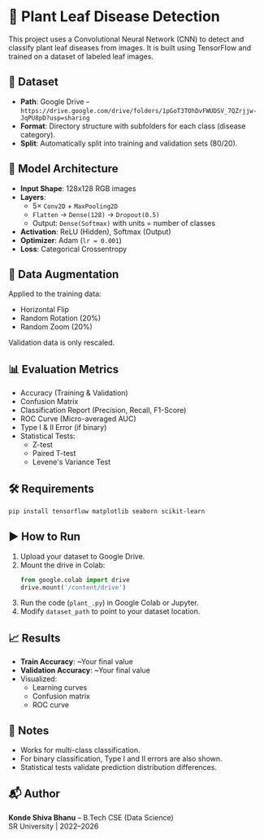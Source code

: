 
# 🌿 Plant Leaf Disease Detection

This project uses a Convolutional Neural Network (CNN) to detect and classify plant leaf diseases from images. It is built using TensorFlow and trained on a dataset of labeled leaf images.

## 📁 Dataset
- **Path**: Google Drive – `https://drive.google.com/drive/folders/1pGoT3TOhDvFWUDSV_7QZrjjw-JqPU8pD?usp=sharing`
- **Format**: Directory structure with subfolders for each class (disease category).
- **Split**: Automatically split into training and validation sets (80/20).

## 🧠 Model Architecture
- **Input Shape**: 128x128 RGB images
- **Layers**:
  - 5× `Conv2D` + `MaxPooling2D`
  - `Flatten` → `Dense(128)` → `Dropout(0.5)`
  - Output: `Dense(Softmax)` with units = number of classes
- **Activation**: ReLU (Hidden), Softmax (Output)
- **Optimizer**: Adam (`lr = 0.001`)
- **Loss**: Categorical Crossentropy

## 🔄 Data Augmentation
Applied to the training data:
- Horizontal Flip
- Random Rotation (20%)
- Random Zoom (20%)

Validation data is only rescaled.

## 📊 Evaluation Metrics
- Accuracy (Training & Validation)
- Confusion Matrix
- Classification Report (Precision, Recall, F1-Score)
- ROC Curve (Micro-averaged AUC)
- Type I & II Error (if binary)
- Statistical Tests:
  - Z-test
  - Paired T-test
  - Levene's Variance Test

## 🛠️ Requirements
```bash
pip install tensorflow matplotlib seaborn scikit-learn
```

## ▶️ How to Run
1. Upload your dataset to Google Drive.
2. Mount the drive in Colab:
   ```python
   from google.colab import drive
   drive.mount('/content/drive')
   ```
3. Run the code (`plant_.py`) in Google Colab or Jupyter.
4. Modify `dataset_path` to point to your dataset location.

## 📈 Results
- **Train Accuracy**: ~Your final value
- **Validation Accuracy**: ~Your final value
- Visualized:
  - Learning curves
  - Confusion matrix
  - ROC curve

## 🧪 Notes
- Works for multi-class classification.
- For binary classification, Type I and II errors are also shown.
- Statistical tests validate prediction distribution differences.

## 📬 Author
**Konde Shiva Bhanu** – B.Tech CSE (Data Science)  
SR University | 2022–2026
